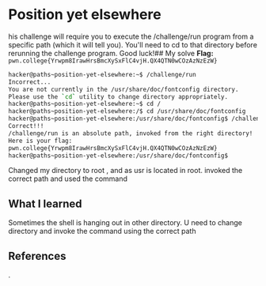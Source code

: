 # Position yet elsewhere
his challenge will require you to execute the /challenge/run program from a specific path (which it will tell you). You'll need to cd to that directory before rerunning the challenge program. Good luck!## My solve
**Flag:** `pwn.college{Yrwpm8IrawHrsBmcXySxFlC4vjH.QX4QTN0wCOzAzNzEzW}`

```bash
hacker@paths~position-yet-elsewhere:~$ /challenge/run
Incorrect...
You are not currently in the /usr/share/doc/fontconfig directory.
Please use the `cd` utility to change directory appropriately.
hacker@paths~position-yet-elsewhere:~$ cd /
hacker@paths~position-yet-elsewhere:/$ cd /usr/share/doc/fontconfig
hacker@paths~position-yet-elsewhere:/usr/share/doc/fontconfig$ /challenge/run
Correct!!!
/challenge/run is an absolute path, invoked from the right directory!
Here is your flag:
pwn.college{Yrwpm8IrawHrsBmcXySxFlC4vjH.QX4QTN0wCOzAzNzEzW}
hacker@paths~position-yet-elsewhere:/usr/share/doc/fontconfig$ 

```
Changed my directory to root , and as usr is located in root. invoked the correct path and used the command
## What I learned
Sometimes the shell is hanging out in other directory. U need to change directory and invoke the command using the correct path
## References 
.